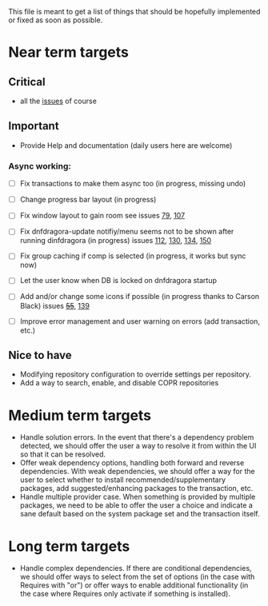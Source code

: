 This file is meant to get a list of things that should be hopefully implemented or fixed
as soon as possible. 

# Near term targets

## Critical
- all the [issues](https://github.com/manatools/dnfdragora/issues) of course

## Important
-  Provide Help and documentation (daily users here are welcome)

### Async working:
- [ ] Fix transactions to make them async too (in progress, missing undo)
- [ ] Change progress bar layout (in progress)
- [ ] Fix window layout to gain room see issues [79](https://github.com/manatools/dnfdragora/issues/79), [107](https://github.com/manatools/dnfdragora/issues/107)
- [ ] Fix dnfdragora-update notifiy/menu seems not to be shown after running dinfdragora (in progress) issues [112](https://github.com/manatools/dnfdragora/issues/112), [130](https://github.com/manatools/dnfdragora/issues/130), [134](https://github.com/manatools/dnfdragora/issues/134), [150](https://github.com/manatools/dnfdragora/issues/150)
- [ ] Fix group caching if comp is selected (in progress, it works but sync now)
- [ ] Let the user know when DB is locked on dnfdragora startup
- [ ] Add and/or change some icons if possible (in progress thanks to Carson Black) issues ~~[55](https://github.com/manatools/dnfdragora/issues/55)~~, [139](https://github.com/manatools/dnfdragora/issues/139)
- [ ] Improve error management and user warning on errors (add transaction, etc.)


## Nice to have 
-   Modifying repository configuration to override settings per repository.
-   Add a way to search, enable, and disable COPR repositories

# Medium term targets
-   Handle solution errors. In the event that there's a dependency problem detected, we should
    offer the user a way to resolve it from within the UI so that it can be resolved.
-   Offer weak dependency options, handling both forward and reverse dependencies.
    With weak dependencies, we should offer a way for the user to select whether to install
    recommended/supplementary packages, add suggested/enhancing packages to the transaction, etc.
-   Handle multiple provider case. When something is provided by multiple packages, we need to be
    able to offer the user a choice and indicate a sane default based on the system package
    set and the transaction itself.

# Long term targets
-   Handle complex dependencies. If there are conditional dependencies, we should offer ways to
    select from the set of options (in the case with Requires with "or") or offer ways to enable
    additional functionality (in the case where Requires only activate if something is installed).



